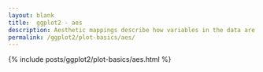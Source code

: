 ```yaml
---
layout: blank
title:  ggplot2 - aes
description: Aesthetic mappings describe how variables in the data are mapped to visual properties (aesthetics) of geoms.
permalink: /ggplot2/plot-basics/aes/
---
```


{% include posts/ggplot2/plot-basics/aes.html %}
